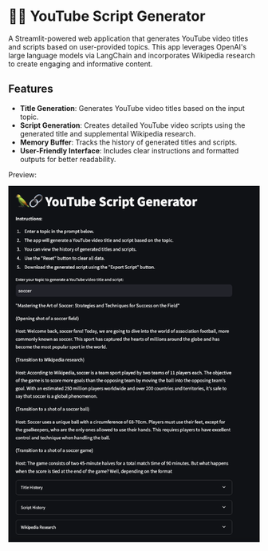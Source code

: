 # 🦜🔗 YouTube Script Generator

A Streamlit-powered web application that generates YouTube video titles and scripts based on user-provided topics. This app leverages OpenAI's large language models via LangChain and incorporates Wikipedia research to create engaging and informative content.

## Features

- **Title Generation**: Generates YouTube video titles based on the input topic.
- **Script Generation**: Creates detailed YouTube video scripts using the generated title and supplemental Wikipedia research.
- **Memory Buffer**: Tracks the history of generated titles and scripts.
- **User-Friendly Interface**: Includes clear instructions and formatted outputs for better readability.

Preview:

 ![Preview](screenshots/pic1.png)
